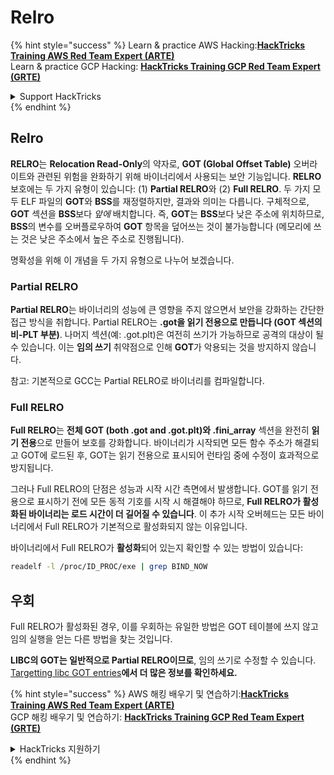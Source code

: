 # Relro

{% hint style="success" %}
Learn & practice AWS Hacking:<img src="/.gitbook/assets/arte.png" alt="" data-size="line">[**HackTricks Training AWS Red Team Expert (ARTE)**](https://training.hacktricks.xyz/courses/arte)<img src="/.gitbook/assets/arte.png" alt="" data-size="line">\
Learn & practice GCP Hacking: <img src="/.gitbook/assets/grte.png" alt="" data-size="line">[**HackTricks Training GCP Red Team Expert (GRTE)**<img src="/.gitbook/assets/grte.png" alt="" data-size="line">](https://training.hacktricks.xyz/courses/grte)

<details>

<summary>Support HackTricks</summary>

* Check the [**subscription plans**](https://github.com/sponsors/carlospolop)!
* **Join the** 💬 [**Discord group**](https://discord.gg/hRep4RUj7f) or the [**telegram group**](https://t.me/peass) or **follow** us on **Twitter** 🐦 [**@hacktricks\_live**](https://twitter.com/hacktricks\_live)**.**
* **Share hacking tricks by submitting PRs to the** [**HackTricks**](https://github.com/carlospolop/hacktricks) and [**HackTricks Cloud**](https://github.com/carlospolop/hacktricks-cloud) github repos.

</details>
{% endhint %}

## Relro

**RELRO**는 **Relocation Read-Only**의 약자로, **GOT (Global Offset Table)** 오버라이트와 관련된 위험을 완화하기 위해 바이너리에서 사용되는 보안 기능입니다. **RELRO** 보호에는 두 가지 유형이 있습니다: (1) **Partial RELRO**와 (2) **Full RELRO**. 두 가지 모두 ELF 파일의 **GOT**와 **BSS**를 재정렬하지만, 결과와 의미는 다릅니다. 구체적으로, **GOT** 섹션을 **BSS**보다 *앞에* 배치합니다. 즉, **GOT**는 **BSS**보다 낮은 주소에 위치하므로, **BSS**의 변수를 오버플로우하여 **GOT** 항목을 덮어쓰는 것이 불가능합니다 (메모리에 쓰는 것은 낮은 주소에서 높은 주소로 진행됩니다).

명확성을 위해 이 개념을 두 가지 유형으로 나누어 보겠습니다.

### **Partial RELRO**

**Partial RELRO**는 바이너리의 성능에 큰 영향을 주지 않으면서 보안을 강화하는 간단한 접근 방식을 취합니다. Partial RELRO는 **.got을 읽기 전용으로 만듭니다 (GOT 섹션의 비-PLT 부분)**. 나머지 섹션(예: .got.plt)은 여전히 쓰기가 가능하므로 공격의 대상이 될 수 있습니다. 이는 **임의 쓰기** 취약점으로 인해 **GOT**가 악용되는 것을 방지하지 않습니다.

참고: 기본적으로 GCC는 Partial RELRO로 바이너리를 컴파일합니다.

### **Full RELRO**

**Full RELRO**는 **전체 GOT (both .got and .got.plt)와 .fini\_array** 섹션을 완전히 **읽기 전용**으로 만들어 보호를 강화합니다. 바이너리가 시작되면 모든 함수 주소가 해결되고 GOT에 로드된 후, GOT는 읽기 전용으로 표시되어 런타임 중에 수정이 효과적으로 방지됩니다.

그러나 Full RELRO의 단점은 성능과 시작 시간 측면에서 발생합니다. GOT를 읽기 전용으로 표시하기 전에 모든 동적 기호를 시작 시 해결해야 하므로, **Full RELRO가 활성화된 바이너리는 로드 시간이 더 길어질 수 있습니다**. 이 추가 시작 오버헤드는 모든 바이너리에서 Full RELRO가 기본적으로 활성화되지 않는 이유입니다.

바이너리에서 Full RELRO가 **활성화**되어 있는지 확인할 수 있는 방법이 있습니다:
```bash
readelf -l /proc/ID_PROC/exe | grep BIND_NOW
```
## 우회

Full RELRO가 활성화된 경우, 이를 우회하는 유일한 방법은 GOT 테이블에 쓰지 않고 임의 실행을 얻는 다른 방법을 찾는 것입니다.

**LIBC의 GOT는 일반적으로 Partial RELRO이므로**, 임의 쓰기로 수정할 수 있습니다. [Targetting libc GOT entries](https://github.com/nobodyisnobody/docs/blob/main/code.execution.on.last.libc/README.md#1---targetting-libc-got-entries)**에서 더 많은 정보를 확인하세요.**

{% hint style="success" %}
AWS 해킹 배우기 및 연습하기:<img src="/.gitbook/assets/arte.png" alt="" data-size="line">[**HackTricks Training AWS Red Team Expert (ARTE)**](https://training.hacktricks.xyz/courses/arte)<img src="/.gitbook/assets/arte.png" alt="" data-size="line">\
GCP 해킹 배우기 및 연습하기: <img src="/.gitbook/assets/grte.png" alt="" data-size="line">[**HackTricks Training GCP Red Team Expert (GRTE)**<img src="/.gitbook/assets/grte.png" alt="" data-size="line">](https://training.hacktricks.xyz/courses/grte)

<details>

<summary>HackTricks 지원하기</summary>

* [**구독 계획**](https://github.com/sponsors/carlospolop) 확인하기!
* **💬 [**Discord 그룹**](https://discord.gg/hRep4RUj7f) 또는 [**텔레그램 그룹**](https://t.me/peass)에 참여하거나 **Twitter** 🐦 [**@hacktricks\_live**](https://twitter.com/hacktricks\_live)**를 팔로우하세요.**
* **[**HackTricks**](https://github.com/carlospolop/hacktricks) 및 [**HackTricks Cloud**](https://github.com/carlospolop/hacktricks-cloud) github 리포지토리에 PR을 제출하여 해킹 팁을 공유하세요.**

</details>
{% endhint %}

